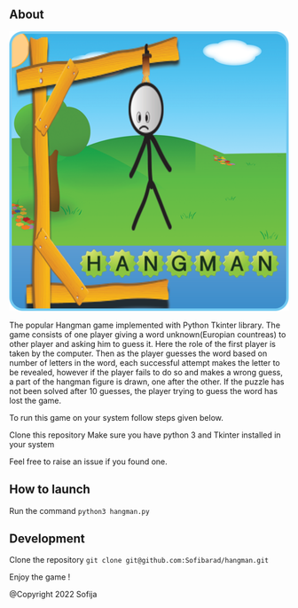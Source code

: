 ## About

![This is an image](/images/unnamed.png)

The popular Hangman game implemented with Python Tkinter library.
The game consists of one player giving a word unknown(Europian countreas) to other player and asking him to guess it. Here the role of the first player is taken by the computer. Then as the player guesses the word based on number of letters in the word, each successful attempt makes the letter to be revealed, however if the player fails to do so and makes a wrong guess, a part of the hangman figure is drawn, one after the other. If the puzzle has not been solved after 10 guesses, the player trying to guess the word has lost the game.

To run this game on your system follow steps given below.

Clone this repository
Make sure you have python 3 and Tkinter installed in your system

Feel free to raise an issue if you found one.

## How to launch

Run the command
`python3 hangman.py`

## Development

Clone the repository
`git clone git@github.com:Sofibarad/hangman.git`

Enjoy the game !

@Copyright 2022 Sofija
